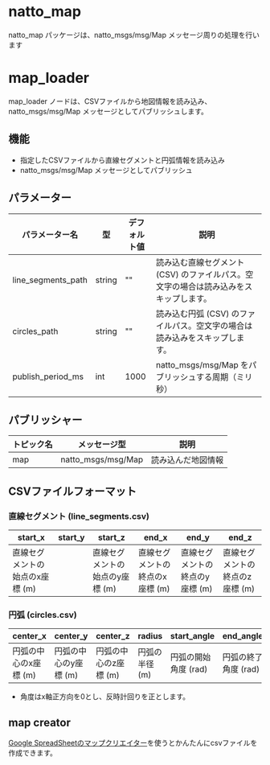 # natto_map
natto_map パッケージは、natto_msgs/msg/Map メッセージ周りの処理を行います

# map_loader
map_loader ノードは、CSVファイルから地図情報を読み込み、natto_msgs/msg/Map メッセージとしてパブリッシュします。

## 機能
- 指定したCSVファイルから直線セグメントと円弧情報を読み込み
- natto_msgs/msg/Map メッセージとしてパブリッシュ

## パラメーター
| パラメーター名 | 型 | デフォルト値 | 説明 |
| - | - | - | - |
| line_segments_path | string | "" | 読み込む直線セグメント (CSV) のファイルパス。空文字の場合は読み込みをスキップします。 |
| circles_path       | string | "" | 読み込む円弧 (CSV) のファイルパス。空文字の場合は読み込みをスキップします。 |
| publish_period_ms  | int    | 1000 | natto_msgs/msg/Map をパブリッシュする周期（ミリ秒） |

## パブリッシャー
| トピック名 | メッセージ型 | 説明 |
| - | - | - |
| map | natto_msgs/msg/Map | 読み込んだ地図情報 |

## CSVファイルフォーマット
### 直線セグメント (line_segments.csv)
| start_x | start_y | start_z | end_x | end_y | end_z |
| - | - | - | - | - | - |
| 直線セグメントの始点のx座標 (m) | | 直線セグメントの始点のy座標 (m) | 直線セグメントの終点のx座標 (m) | 直線セグメントの終点のy座標 (m) | 直線セグメントの終点のz座標 (m) |

### 円弧 (circles.csv)
| center_x | center_y | center_z | radius | start_angle | end_angle |
| - | - | - | - | - | - |
| 円弧の中心のx座標 (m) | 円弧の中心のy座標 (m) | 円弧の中心のz座標 (m) | 円弧の半径 (m) | 円弧の開始角度 (rad) | 円弧の終了角度 (rad) |

- 角度はx軸正方向を0とし、反時計回りを正とします。

## map creator
[Google SpreadSheetのマップクリエイター](https://docs.google.com/spreadsheets/d/1a26aJcPwLCuzxXE9vYS8q0xv4El7dLMvVLak4jPUAQg/edit?usp=sharing)を使うとかんたんにcsvファイルを作成できます。